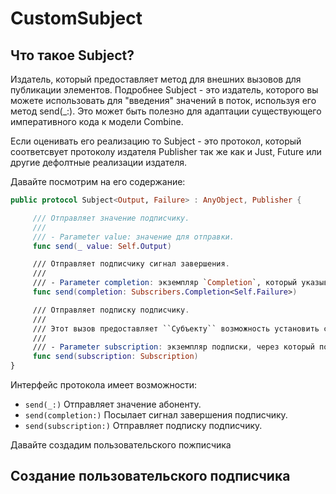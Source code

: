 # CustomSubject

## Что такое Subject?
Издатель, который предоставляет метод для внешних вызовов для публикации элементов. Подробнее Subject - это издатель, которого вы можете использовать для "введения" значений в поток, используя его метод send(_:). Это может быть полезно для адаптации существующего императивного кода к модели Combine. 

Если оценивать его реализацию то Subject - это протокол, который соответсвует протоколу издателя Publisher так же как и Just, Future или другие дефолтные реализации издателя.

Давайте посмотрим на его содержание:
```swift
public protocol Subject<Output, Failure> : AnyObject, Publisher {

     /// Отправляет значение подписчику.
     ///
     /// - Parameter value: значение для отправки.
     func send(_ value: Self.Output)

     /// Отправляет подписчику сигнал завершения.
     ///
     /// - Parameter completion: экземпляр `Completion`, который указывает, завершилась ли публикация нормально или произошла ошибка.
     func send(completion: Subscribers.Completion<Self.Failure>)

     /// Отправляет подписку подписчику.
     ///
     /// Этот вызов предоставляет ``Субъекту`` возможность установить спрос на любые новые восходящие подписки.
     ///
     /// - Parameter subscription: экземпляр подписки, через который подписчик может запрашивать элементы.
     func send(subscription: Subscription)
}
```
Интерфейс протокола имеет возможности:
- `send(_:)` Отправляет значение абоненту.
- `send(completion:)` Посылает сигнал завершения подписчику.
- `send(subscription:)` Отправляет подписку подписчику.

Давайте создадим пользовательского пожписчика

## Создание пользовательского подписчика
